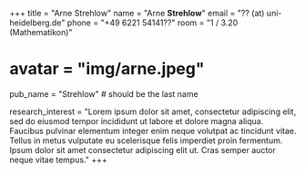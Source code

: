 +++ 
title = "Arne Strehlow"
name = "Arne **Strehlow**"
email = "?? (at) uni-heidelberg.de"
phone = "+49 6221 54141??"
room = "1 / 3.20 (Mathematikon)"
# avatar = "img/arne.jpeg"

pub_name = "Strehlow" # should be the last name

research_interest = "Lorem ipsum dolor sit amet, consectetur adipiscing elit, sed do eiusmod tempor incididunt ut labore et dolore magna aliqua. Faucibus pulvinar elementum integer enim neque volutpat ac tincidunt vitae. Tellus in metus vulputate eu scelerisque felis imperdiet proin fermentum. Ipsum dolor sit amet consectetur adipiscing elit ut. Cras semper auctor neque vitae tempus."
+++
 
       